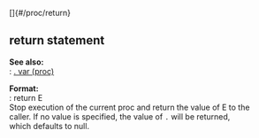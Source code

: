 []{#/proc/return}    
## return statement    
**See also:**    
:   [. var (proc)](ref/proc/var/%2e)    
<!-- -->    
**Format:**    
:   return E    
Stop execution of the current proc and return the value of E to the    
caller. If no value is specified, the value of `.` will be returned,    
which defaults to null.  
